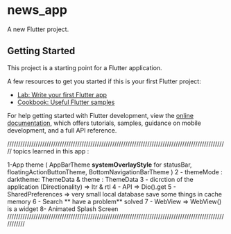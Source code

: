 # news_app

A new Flutter project.

## Getting Started

This project is a starting point for a Flutter application.

A few resources to get you started if this is your first Flutter project:

- [Lab: Write your first Flutter app](https://docs.flutter.dev/get-started/codelab)
- [Cookbook: Useful Flutter samples](https://docs.flutter.dev/cookbook)

For help getting started with Flutter development, view the
[online documentation](https://docs.flutter.dev/), which offers tutorials,
samples, guidance on mobile development, and a full API reference.


/////////////////////////////////////////////////////////////////////////////////////////////////////
topics learned in this app :

1-App theme (
AppBarTheme **systemOverlayStyle** for statusBar,
floatingActionButtonTheme,
BottomNavigationBarTheme
)
2 - themeMode : darktheme: ThemeData & theme : ThemeData 
3 - dicrction of the application (Directionality) => ltr & rtl
4 - API =>  Dio().get
5 - SharedPreferences => very small local database save some things in cache memory
6 - Search  ** have a problem**    solved
7 - WebView => WebView() is a widget 
8- Animated Splash Screen
///////////////////////////////////////////////////////////////////////////////////////////////////////////